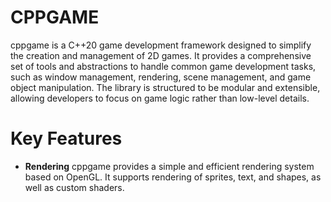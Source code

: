 # CPPGAME
cppgame is a C++20 game development framework designed to simplify the creation and management of 2D games. It provides a comprehensive set of tools and abstractions to handle common game development tasks, such as window management, rendering, scene management, and game object manipulation. The library is structured to be modular and extensible, allowing developers to focus on game logic rather than low-level details.

# Key Features
- **Rendering** cppgame provides a simple and efficient rendering system based on OpenGL. It supports rendering of sprites, text, and shapes, as well as custom shaders.